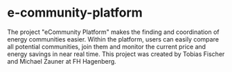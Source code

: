 # e-community-platform
The project "eCommunity Platform" makes the finding and coordination of energy communities easier. Within the platform, users can easily compare all potential communities, join them and monitor the current price and energy savings in near real time. This project was created by Tobias Fischer and Michael Zauner at FH Hagenberg.
